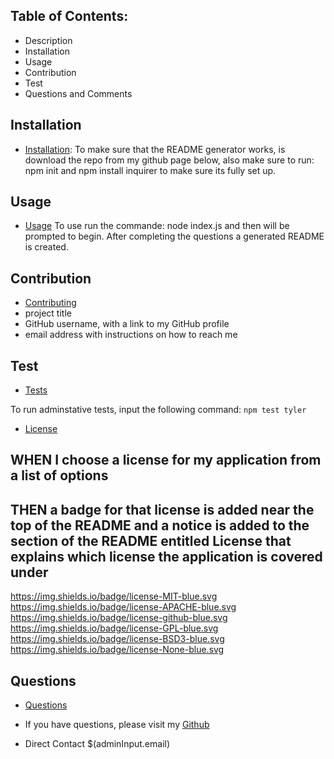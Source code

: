 ## Table of Contents: 
* Description 
* Installation 
* Usage
* Contribution 
* Test
* Questions and Comments

## Installation 

* [Installation](#installation):
To make sure that the README generator works, is download the repo from my github page below, also make sure to run: npm init and npm install inquirer to make sure its fully set up. 

## Usage

* [Usage](#usage)
To use run the commande: node index.js and then will be prompted to begin. After completing the questions a generated README is created. 

## Contribution 

* [Contributing](#contribution)
* project title
* GitHub username, with a link to my GitHub profile
* email address with instructions on how to reach me

## Test

* [Tests](#test)

To run adminstative tests, input the following command: `npm test tyler`

* [License](#license)
## WHEN I choose a license for my application from a list of options
## THEN a badge for that license is added near the top of the README and a notice is added to the section of the README entitled License that explains which license the application is covered under
https://img.shields.io/badge/license-MIT-blue.svg
https://img.shields.io/badge/license-APACHE-blue.svg
https://img.shields.io/badge/license-github-blue.svg
https://img.shields.io/badge/license-GPL-blue.svg
https://img.shields.io/badge/license-BSD3-blue.svg
https://img.shields.io/badge/license-None-blue.svg

## Questions

* [Questions](#questions)

* If you have questions, please visit my [Github](https://github.com/TylerSilverman) 
* Direct Contact $(adminInput.email)

